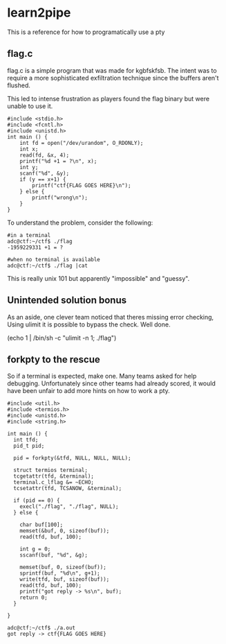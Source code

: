 # learn2pipe

This is a reference for how to programatically use a pty

## flag.c

flag.c is a simple program that was made for kgbfskfsb. The intent was to require a more sophisticated
exfiltration technique since the buffers aren't flushed. 

This led to intense frustration as players found the flag binary but were unable to use it.

```
#include <stdio.h>
#include <fcntl.h>
#include <unistd.h>
int main () {
    int fd = open("/dev/urandom", O_RDONLY);
    int x;
    read(fd, &x, 4);
    printf("%d +1 = ?\n", x);
    int y;
    scanf("%d", &y);
    if (y == x+1) {
        printf("ctf{FLAG GOES HERE}\n");
    } else {
        printf("wrong\n");
    }
}

```

To understand the problem, consider the following:
```
#in a terminal
adc@ctf:~/ctf$ ./flag 
-1959229331 +1 = ?
```


```
#when no terminal is available
adc@ctf:~/ctf$ ./flag |cat
```

This is really unix 101 but apparently "impossible" and "guessy". 

## Unintended solution bonus

As an aside, one clever team noticed that theres missing error checking, Using ulimit it is possible to bypass the check.
Well done.

(echo 1 | /bin/sh -c "ulimit -n 1; ./flag")


## forkpty to the rescue

So if a terminal is expected, make one. Many teams asked for help debugging. Unfortunately since other teams had already scored,
it would have been unfair to add more hints on how to work a pty. 


```
#include <util.h>
#include <termios.h>
#include <unistd.h>
#include <string.h>

int main () {
  int tfd;
  pid_t pid;

  pid = forkpty(&tfd, NULL, NULL, NULL);

  struct termios terminal;
  tcgetattr(tfd, &terminal);
  terminal.c_lflag &= ~ECHO;
  tcsetattr(tfd, TCSANOW, &terminal);

  if (pid == 0) {
    execl("./flag", "./flag", NULL);
  } else {

    char buf[100];
    memset(&buf, 0, sizeof(buf));
    read(tfd, buf, 100);

    int g = 0;
    sscanf(buf, "%d", &g);

    memset(buf, 0, sizeof(buf));
    sprintf(buf, "%d\n", g+1);
    write(tfd, buf, sizeof(buf));
    read(tfd, buf, 100);
    printf("got reply -> %s\n", buf);
    return 0;
  }

}
```

```
adc@ctf:~/ctf$ ./a.out 
got reply -> ctf{FLAG GOES HERE}

```
